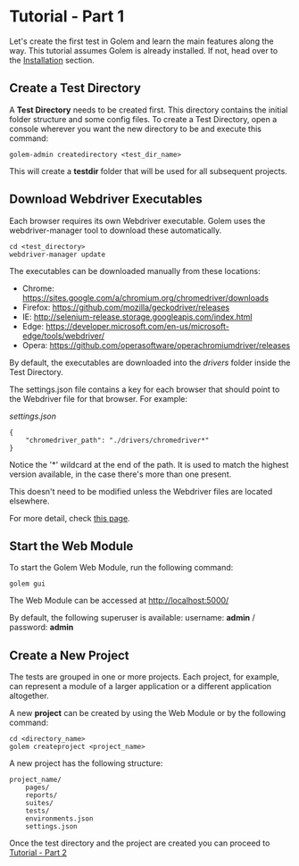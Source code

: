 Tutorial - Part 1
==================================================

Let's create the first test in Golem and learn the main features along the way.
This tutorial assumes Golem is already installed. If not, head over to the [Installation](installation.html) section.


## Create a Test Directory

A **Test Directory** needs to be created first. This directory contains the initial folder structure and some config files.
To create a Test Directory, open a console wherever you want the new directory to be and execute this command:

```
golem-admin createdirectory <test_dir_name>
```

This will create a **testdir** folder that will be used for all subsequent projects.


## Download Webdriver Executables

Each browser requires its own Webdriver executable. Golem uses the webdriver-manager tool to download these automatically.

```
cd <test_directory>
webdriver-manager update
``` 

The executables can be downloaded manually from these locations:

* Chrome: <https://sites.google.com/a/chromium.org/chromedriver/downloads>
* Firefox: <https://github.com/mozilla/geckodriver/releases>
* IE: <http://selenium-release.storage.googleapis.com/index.html>
* Edge: <https://developer.microsoft.com/en-us/microsoft-edge/tools/webdriver/>
* Opera: <https://github.com/operasoftware/operachromiumdriver/releases>

By default, the executables are downloaded into the *drivers* folder inside the Test Directory.

The settings.json file contains a key for each browser that should point to the Webdriver file for that browser.
For example:

*settings.json*
```
{
    "chromedriver_path": "./drivers/chromedriver*"
}
```

Notice the '\*' wildcard at the end of the path. It is used to match the highest version available, in the case there's more than one present.

This doesn't need to be modified unless the Webdriver files are located elsewhere.


For more detail, check [this page](browsers.html#webdriver-manager).


## Start the Web Module

To start the Golem Web Module, run the following command:

```
golem gui
```

The Web Module can be accessed at [http://localhost:5000/](http://localhost:5000/)

By default, the following superuser is available: username: **admin** / password: **admin**



## Create a New Project

The tests are grouped in one or more projects. Each project, for example, can represent a module of a larger application or a different application altogether.  

A new **project** can be created by using the Web Module or by the following command:

```
cd <directory_name>
golem createproject <project_name>
```

A new project has the following structure:
```
project_name/
    pages/
    reports/
    suites/
    tests/
    environments.json
    settings.json
```


Once the test directory and the project are created you can proceed to [Tutorial - Part 2](tutorial-part-2.html)